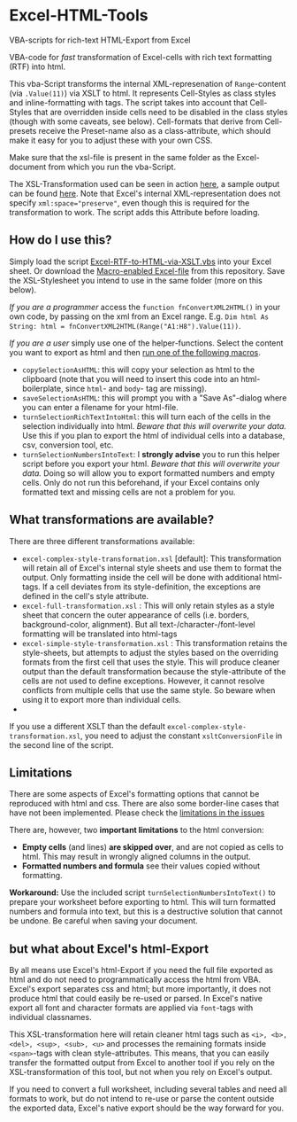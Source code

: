 # Excel-HTML-Tools
VBA-scripts for rich-text HTML-Export from Excel

VBA-code for *fast* transformation of Excel-cells with rich text formatting (RTF) into html.

This vba-Script transforms the internal XML-represenation of `Range`-content (via `.Value(11)`) via XSLT to html. It represents Cell-Styles as class styles and inline-formatting with tags. The script takes into account that Cell-Styles that are overridden inside cells need to be disabled in the class styles (though with some caveats, see below).
Cell-formats that derive from Cell-presets receive the Preset-name also as a class-attribute, which should make it easy for you to adjust these with your own CSS.

Make sure that the xsl-file is present in the same folder as the Excel-document from which you run the vba-Script.

The XSL-Transformation used can be seen in action [here](https://xsltfiddle.liberty-development.net/jyH9rM8/2), a sample output can be found [here](https://jsfiddle.net/mheim/u5L63cg1/). Note that Excel's internal XML-representation does not specify `xml:space="preserve"`, even though this is required for the transformation to work. The script adds this Attribute before loading.

## How do I use this?
Simply load the script [Excel-RTF-to-HTML-via-XSLT.vbs](https://github.com/HeimMatthias/Excel-HTML-Tools-Public/blob/main/Excel-RTF-to-HTML-via-XSLT.vbs) into your Excel sheet. Or download the [Macro-enabled Excel-file](https://github.com/HeimMatthias/Excel-HTML-Tools-Public/blob/main/Excel-Macro-turn-RTF-formatted-cells-into-html.xlsm) from this repository. Save the XSL-Stylesheet you intend to use in the same folder (more on this below).

*If you are a programmer* access the `function fnConvertXML2HTML()` in your own code, by passing on the xml from an Excel range. E.g. `Dim html As String: html = fnConvertXML2HTML(Range("A1:H8").Value(11))`.

*If you are a user* simply use one of the helper-functions. Select the content you want to export as html and then [run one of the following macros](https://support.microsoft.com/en-us/office/run-a-macro-5e855fd2-02d1-45f5-90a3-50e645fe3155).
* `copySelectionAsHTML`: this will copy your selection as html to the clipboard (note that you will need to insert this code into an html-boilerplate, since `html`- and `body`- tag are missing).
* `saveSelectionAsHTML`: this will prompt you with a "Save As"-dialog where you can enter a filename for your html-file.
* `turnSelectionRichTextIntoHtml`: this will turn each of the cells in the selection individually into html. *Beware that this will overwrite your data.* Use this if you plan to export the html of individual cells into a database, csv, conversion tool, etc.
* `turnSelectionNumbersIntoText`: I **strongly advise** you to run this helper script before you export your html. *Beware that this will overwrite your data.* Doing so will allow you to export formatted numbers and empty cells. Only do not run this beforehand, if your Excel contains only formatted text and missing cells are not a problem for you.

## What transformations are available?
There are three different transformations available:
* `excel-complex-style-transformation.xsl` [default]: This transformation will retain all of Excel's internal style sheets and use them to format the output. Only formatting inside the cell will be done with additional html-tags. If a cell deviates from its style-definition, the exceptions are defined in the cell's style attribute.
* `excel-full-transformation.xsl` : This will only retain styles as a style sheet that concern the outer appearance of cells (i.e. borders, background-color, alignment). But all text-/character-/font-level formatting will be translated into html-tags
* `excel-simple-style-transformation.xsl` : This transformation retains the style-sheets, but attempts to adjust the styles based on the overriding formats from the first cell that uses the style. This will produce cleaner output than the default transformation because the style-attribute of the cells are not used to define exceptions. However, it cannot resolve conflicts from multiple cells that use the same style. So beware when using it to export more than individual cells.
* 
If you use a different XSLT than the default `excel-complex-style-transformation.xsl`, you need to adjust the constant `xsltConversionFile` in the second line of the script.

## Limitations
There are some aspects of Excel's formatting options that cannot be reproduced with html and css. There are also some border-line cases that have not been implemented. Please check the [limitations in the issues](https://github.com/HeimMatthias/Excel-HTML-Tools-Public/issues?q=is%3Aissue+is%3Aopen+Limitations)

There are, however, two **important limitations** to the html conversion:
* **Empty cells** (and lines) **are skipped over**, and are not copied as cells to html. This may result in wrongly aligned columns in the output.
* **Formatted numbers and formula** see their values copied without formatting.

**Workaround:** Use the included script `turnSelectionNumbersIntoText()` to prepare your worksheet before exporting to html. This will turn formatted numbers and formula into text, but this is a destructive solution that cannot be undone. Be careful when saving your document.

## but what about Excel's html-Export
By all means use Excel's html-Export if you need the full file exported as html and do not need to programmatically access the html from VBA. Excel's export separates css and html; but more importantly, it does not produce html that could easily be re-used or parsed. In Excel's native export all font and character formats are applied via `font`-tags with individual classnames.

This XSL-transformation here will retain cleaner html tags such as `<i>, <b>, <del>, <sup>, <sub>, <u>` and processes the remaining formats inside `<span>`-tags with clean style-attributes. This means, that you can easily transfer the formatted output from Excel to another tool if you rely on the XSL-transformation of this tool, but not when you rely on Excel's output.

If you need to convert a full worksheet, including several tables and need all formats to work, but do not intend to re-use or parse the content outside the exported data, Excel's native export should be the way forward for you.
